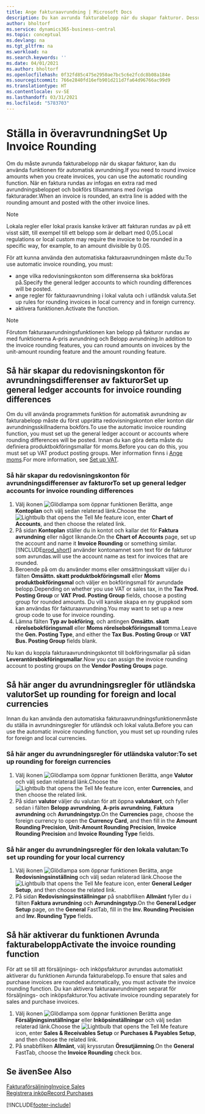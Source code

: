 ```yaml
---
title: Ange fakturaavrundning | Microsoft Docs
description: Du kan avrunda fakturabelopp när du skapar fakturor. Dessutom kan lokala regler eller lokal praxis kräva att fakturan rundas av på ett visst sätt, till exempel till ett belopp som är delbart med 0,05.
author: bholtorf
ms.service: dynamics365-business-central
ms.topic: conceptual
ms.devlang: na
ms.tgt_pltfrm: na
ms.workload: na
ms.search.keywords: ''
ms.date: 04/01/2021
ms.author: bholtorf
ms.openlocfilehash: 0f32fd85c475e2950ae7bc5c6e2fcdc8b08a184e
ms.sourcegitcommit: 766e2840fd16efb901d211d7fa64d96766ac99d9
ms.translationtype: HT
ms.contentlocale: sv-SE
ms.lasthandoff: 03/31/2021
ms.locfileid: "5783703"
---
```

# <a name="set-up-invoice-rounding"></a><span data-ttu-id="9d537-104">Ställa in överavrundning</span><span class="sxs-lookup"><span data-stu-id="9d537-104">Set Up Invoice Rounding</span></span>
<span data-ttu-id="9d537-105">Om du måste avrunda fakturabelopp när du skapar fakturor, kan du använda funktionen för automatisk avrundning.</span><span class="sxs-lookup"><span data-stu-id="9d537-105">If you need to round invoice amounts when you create invoices, you can use the automatic rounding function.</span></span> <span data-ttu-id="9d537-106">När en faktura rundas av infogas en extra rad med avrundningsbeloppet och bokförs tillsammans med övriga fakturarader.</span><span class="sxs-lookup"><span data-stu-id="9d537-106">When an invoice is rounded, an extra line is added with the rounding amount and posted with the other invoice lines.</span></span>

> [!NOTE]  
>  <span data-ttu-id="9d537-107">Lokala regler eller lokal praxis kanske kräver att fakturan rundas av på ett visst sätt, till exempel till ett belopp som är delbart med 0,05.</span><span class="sxs-lookup"><span data-stu-id="9d537-107">Local regulations or local custom may require the invoice to be rounded in a specific way, for example, to an amount divisible by 0.05.</span></span>  

<span data-ttu-id="9d537-108">För att kunna använda den automatiska fakturaavrundningen måste du:</span><span class="sxs-lookup"><span data-stu-id="9d537-108">To use automatic invoice rounding, you must:</span></span>  

* <span data-ttu-id="9d537-109">ange vilka redovisningskonton som differenserna ska bokföras på.</span><span class="sxs-lookup"><span data-stu-id="9d537-109">Specify the general ledger accounts to which rounding differences will be posted.</span></span>  
* <span data-ttu-id="9d537-110">ange regler för fakturaavrundning i lokal valuta och i utländsk valuta.</span><span class="sxs-lookup"><span data-stu-id="9d537-110">Set up rules for rounding invoices in local currency and in foreign currency.</span></span>  
* <span data-ttu-id="9d537-111">aktivera funktionen.</span><span class="sxs-lookup"><span data-stu-id="9d537-111">Activate the function.</span></span>  

> [!NOTE]  
>  <span data-ttu-id="9d537-112">Förutom fakturaavrundningsfunktionen kan belopp på fakturor rundas av med funktionerna A-pris avrundning och Belopp avrundning.</span><span class="sxs-lookup"><span data-stu-id="9d537-112">In addition to the invoice rounding features, you can round amounts on invoices by the unit-amount rounding feature and the amount rounding feature.</span></span>  

## <a name="set-up-general-ledger-accounts-for-invoice-rounding-differences"></a><span data-ttu-id="9d537-113">Så här skapar du redovisningskonton för avrundningsdifferenser av fakturor</span><span class="sxs-lookup"><span data-stu-id="9d537-113">Set up general ledger accounts for invoice rounding differences</span></span>
<span data-ttu-id="9d537-114">Om du vill använda programmets funktion för automatisk avrundning av fakturabelopp måste du först upprätta redovisningskonton eller konton där avrundningsskillnaderna bokförs.</span><span class="sxs-lookup"><span data-stu-id="9d537-114">To use the automatic invoice rounding function, you must set up the general ledger account or accounts where rounding differences will be posted.</span></span> <span data-ttu-id="9d537-115">Innan du kan göra detta måste du definiera produktbokföringsmallar för moms.</span><span class="sxs-lookup"><span data-stu-id="9d537-115">Before you can do this, you must set up VAT product posting groups.</span></span> <span data-ttu-id="9d537-116">Mer information finns i [Ange moms](finance-setup-vat.md).</span><span class="sxs-lookup"><span data-stu-id="9d537-116">For more information, see [Set up VAT](finance-setup-vat.md).</span></span>  

### <a name="to-set-up-general-ledger-accounts-for-invoice-rounding-differences"></a><span data-ttu-id="9d537-117">Så här skapar du redovisningskonton för avrundningsdifferenser av fakturor</span><span class="sxs-lookup"><span data-stu-id="9d537-117">To set up general ledger accounts for invoice rounding differences</span></span>  
1. <span data-ttu-id="9d537-118">Välj ikonen ![Glödlampa som öppnar funktionen Berätta](media/ui-search/search_small.png "Berätta vad du vill göra"), ange **Kontoplan** och välj sedan relaterad länk.</span><span class="sxs-lookup"><span data-stu-id="9d537-118">Choose the ![Lightbulb that opens the Tell Me feature](media/ui-search/search_small.png "Tell me what you want to do") icon, enter **Chart of Accounts**, and then choose the related link.</span></span>  
2. <span data-ttu-id="9d537-119">På sidan **Kontoplan** ställer du in kontot och kallar det för **Faktura avrundning** eller något liknande.</span><span class="sxs-lookup"><span data-stu-id="9d537-119">On the **Chart of Accounts** page, set up the account and name it **Invoice Rounding** or something similar.</span></span> [!INCLUDE[prod_short](includes/prod_short.md)] <span data-ttu-id="9d537-120">använder kontonamnet som text för de fakturor som avrundas.</span><span class="sxs-lookup"><span data-stu-id="9d537-120">will use the account name as text for invoices that are rounded.</span></span>  
3. <span data-ttu-id="9d537-121">Beroende på om du använder moms eller omsättningsskatt väljer du i fälten **Omsättn. skatt produktbokföringsmall** eller **Moms produktbokföringsmal** och väljer en bokföringsmall för avrundade belopp.</span><span class="sxs-lookup"><span data-stu-id="9d537-121">Depending on whether you use VAT or sales tax, in the **Tax Prod. Posting Group** or **VAT Prod. Posting Group** fields, choose a posting group for rounded amounts.</span></span> <span data-ttu-id="9d537-122">Du vill kanske skapa en ny gruppkod som kan användas för fakturaavrundning.</span><span class="sxs-lookup"><span data-stu-id="9d537-122">You may want to set up a new group code to use for invoice rounding.</span></span>
4. <span data-ttu-id="9d537-123">Lämna fälten **Typ av bokföring**, och antingen **Omsättn. skatt rörelsebokföringsmall** eller **Moms rörelsebokföringsmall** tomma.</span><span class="sxs-lookup"><span data-stu-id="9d537-123">Leave the **Gen. Posting Type**, and either the **Tax Bus. Posting Group** or **VAT Bus. Posting Group** fields blank.</span></span> <!-- Why do we say to leave these blank, when there are a lot of other fields we also leave blank but don't mention? -->  

<span data-ttu-id="9d537-124">Nu kan du koppla fakturaavrundningskontot till bokföringsmallar på sidan **Leverantörsbokföringsmallar**.</span><span class="sxs-lookup"><span data-stu-id="9d537-124">Now you can assign the invoice rounding account to posting groups on the **Vendor Posting Groups** page.</span></span>  <!-- Why only the vendor posting groups? -->

## <a name="set-up-rounding-for-foreign-and-local-currencies"></a><span data-ttu-id="9d537-125">Så här anger du avrundningsregler för utländska valutor</span><span class="sxs-lookup"><span data-stu-id="9d537-125">Set up rounding for foreign and local currencies</span></span>
<span data-ttu-id="9d537-126">Innan du kan använda den automatiska fakturaavrundningsfunktionenmåste du ställa in avrundningsregler för utländsk och lokal valuta.</span><span class="sxs-lookup"><span data-stu-id="9d537-126">Before you can use the automatic invoice rounding function, you must set up rounding rules for foreign and local currencies.</span></span>

### <a name="to-set-up-rounding-for-foreign-currencies"></a><span data-ttu-id="9d537-127">Så här anger du avrundningsregler för utländska valutor:</span><span class="sxs-lookup"><span data-stu-id="9d537-127">To set up rounding for foreign currencies</span></span>  
1. <span data-ttu-id="9d537-128">Välj ikonen ![Glödlampa som öppnar funktionen Berätta](media/ui-search/search_small.png "Berätta vad du vill göra"), ange **Valutor** och välj sedan relaterad länk.</span><span class="sxs-lookup"><span data-stu-id="9d537-128">Choose the ![Lightbulb that opens the Tell Me feature](media/ui-search/search_small.png "Tell me what you want to do") icon, enter **Currencies**, and then choose the related link.</span></span>  
2. <span data-ttu-id="9d537-129">På sidan **valutor** väljer du valutan för att öppna **valutakort**, och fyller sedan i fälten **Belopp avrundning**, **A-pris avrundning**, **Faktura avrundning** och **Avrundningstyp**.</span><span class="sxs-lookup"><span data-stu-id="9d537-129">On the **Currencies** page, choose the foreign currency to open the **Currency Card**, and then fill in the **Amount Rounding Precision**, **Unit-Amount Rounding Precision**, **Invoice Rounding Precision** and **Invoice Rounding Type** fields.</span></span>

### <a name="to-set-up-rounding-for-your-local-currency"></a><span data-ttu-id="9d537-130">Så här anger du avrundningsregler för den lokala valutan:</span><span class="sxs-lookup"><span data-stu-id="9d537-130">To set up rounding for your local currency</span></span>
1. <span data-ttu-id="9d537-131">Välj ikonen ![Glödlampa som öppnar funktionen Berätta](media/ui-search/search_small.png "Berätta vad du vill göra"), ange **Redovisningsinställning** och välj sedan relaterad länk.</span><span class="sxs-lookup"><span data-stu-id="9d537-131">Choose the ![Lightbulb that opens the Tell Me feature](media/ui-search/search_small.png "Tell me what you want to do") icon, enter **General Ledger Setup**, and then choose the related link.</span></span>  
2. <span data-ttu-id="9d537-132">På sidan **Redovisningsinställningar** på snabbfliken **Allmänt** fyller du i fälten **Faktura avrundning** och **Avrundningstyp**.</span><span class="sxs-lookup"><span data-stu-id="9d537-132">On the **General Ledger Setup** page, on the **General** FastTab, fill in the **Inv. Rounding Precision** and **Inv. Rounding Type** fields.</span></span>  

## <a name="activate-the-invoice-rounding-function"></a><span data-ttu-id="9d537-133">Så här aktiverar du funktionen Avrunda fakturabelopp</span><span class="sxs-lookup"><span data-stu-id="9d537-133">Activate the invoice rounding function</span></span>  
<span data-ttu-id="9d537-134">För att se till att försäljnings- och inköpsfakturor avrundas automatiskt aktiverar du funktionen Avrunda fakturabelopp.</span><span class="sxs-lookup"><span data-stu-id="9d537-134">To ensure that sales and purchase invoices are rounded automatically, you must activate the invoice rounding function.</span></span> <span data-ttu-id="9d537-135">Du kan aktivera fakturaavrundningen separat för försäljnings- och inköpsfakturor.</span><span class="sxs-lookup"><span data-stu-id="9d537-135">You activate invoice rounding separately for sales and purchase invoices.</span></span>

1. <span data-ttu-id="9d537-136">Välj ikonen ![Glödlampa som öppnar funktionen Berätta](media/ui-search/search_small.png "Berätta vad du vill göra") ange **Försäljningsinställningar** eller **Inköpsinställningar** och välj sedan relaterad länk.</span><span class="sxs-lookup"><span data-stu-id="9d537-136">Choose the ![Lightbulb that opens the Tell Me feature](media/ui-search/search_small.png "Tell me what you want to do") icon, enter **Sales & Receivables Setup** or **Purchases & Payables Setup**, and then choose the related link.</span></span>  
2. <span data-ttu-id="9d537-137">På snabbfliken **Allmänt**, välj kryssrutan **Öresutjämning**.</span><span class="sxs-lookup"><span data-stu-id="9d537-137">On the **General** FastTab, choose the **Invoice Rounding** check box.</span></span>  

## <a name="see-also"></a><span data-ttu-id="9d537-138">Se även</span><span class="sxs-lookup"><span data-stu-id="9d537-138">See Also</span></span>  
[<span data-ttu-id="9d537-139">Fakturaförsäljning</span><span class="sxs-lookup"><span data-stu-id="9d537-139">Invoice Sales</span></span>](sales-how-invoice-sales.md)  
[<span data-ttu-id="9d537-140">Registrera inköp</span><span class="sxs-lookup"><span data-stu-id="9d537-140">Record Purchases</span></span>](purchasing-how-record-purchases.md)


[!INCLUDE[footer-include](includes/footer-banner.md)]